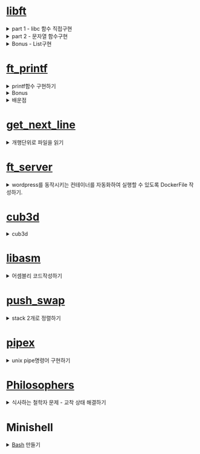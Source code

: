 # [libft](https://velog.io/@pawer/Libft) 

<details>
<summary>part 1 - libc 함수 직접구현</summary>
	<ul>
		<li>함수는 원본과 동일한 프로토타입 및 기능을 수행해야 한다. (man page 참조)</li>
		<li>직접 재 정의한 a함수들은 실제 libc 함수와 성능적인 차이는 많이난다.</li>
	</ul>
</details>

<details>
<summary>part 2 - 문자열 함수구현</summary>
	<ul>
		<li>문자열 관련 함수 </li>
	</ul>
</details>

<details>
<summary>Bonus - List구현</summary>
	<ul>
		<li>LinkedList와 유사하다. 동일하다고는 볼 수 없다.</li>
		<li>특정 데이터 삭제시(ft_lstdelone) link가 유지되지 않는다.</li>
	</ul>
</details>
	
# [ft_printf](https://velog.io/@pawer/Printf)
<details>
<summary>printf함수 구현하기</summary>
	<ul>
		<li>서식문자 [cspdiuxX%] 구현</li>
		<li>flag [-0.*] 구현</li>
	</ul>
</details>
<details>
<summary>Bonus</summary>
	<ul>
		<li>서식문자 [nfge] 구현 => nf 구현, ge는 안함. </li>
		<li>flag [# +] 구현</li>
		<li>길이 [l ll h hh] 구현</li>
	</ul>
</details>

<details>
<summary>배운점</summary>
	<ul>
		<li>printf 구조 이해하기.</li>
		<li>가변인자 사용하기.</li>
		<li>컴퓨터에서 실수를 표현하는 방법(부동 소수점 표현방식)</li>
		<li>Bankers's Rounding</li>
	</ul>
</details>

# [get_next_line](https://velog.io/@pawer/getnextline)

<details>
<summary>개행단위로 파일을 읽기</summary>
	<ul>
		<li>read함수 이해하기. (buf에 fd의 내용을 BUFFER_SIZE만큼 읽는다.)</li>
		<li>static 키워드 이해하기.</li>
	</ul>
</details>

# [ft_server](https://velog.io/@pawer/FTSERVER)

<details>
<summary>wordpress를 동작시키는 컨테이너를 자동화하여 실행할 수 있도록 DockerFile 작성하기.</summary>
	<ul>
		<li>os => debian:buster</li>
		<li>web-server => nginx</li>
		<li>dbms => mariadb(mysql)</li>
		<li>CGI기능을 쓰기위한 프로그램 => php7.3-fpm</li>
		<li>php랑 mysql이랑 연동하는 프로그램 => php-mysql</li>
	</ul>
</details>

# [cub3d](https://velog.io/@pawer/Cub3d)

<details>
<summary>cub3d</summary>
	<ul>
		<li><a href="https://ko.wikipedia.org/wiki/OpenGL">OpenGL</a>을 활용하여, 3d그래픽 표현하기</li>
		<li><a href="https://lodev.org/cgtutor/raycasting.html">레이케스팅 구현</a></li>
	</ul>
</details>

# [libasm](https://velog.io/@pawer/libasm)
<details>
<summary>어셈블리 코드작성하기</summary>
	<ul>
		<li>64bit 어셈블리 코드를 intel문법 사용</li>
		<li>기본 함수 구현하기</li>
	</ul>
</details>

# [push_swap](https://velog.io/@pawer/pushswap)
<details>
<summary>stack 2개로 정렬하기</summary>
	<ul>
		<li>요구하는 stack명령어를 최소로 사용해야 함</li>
		<li>pa, pb => push기능 => ex) pa는 a스택 top의 데이터를 b스택 top으로 push 함 </li>
		<li>sa, sb => swap기능 => ex) sa는 a스택 최상위 데이터2개를 swap 함</li>
		<li>ra, rb => 위로 한칸씩 올리기 => ex) ra는 a스택 모든데이터의 위치를 한칸씩 위로 올림, 최상단 데이터는 최하단으로 감</li>
		<li>rra, rrb => 아래로 한칸씩 내리기 => ex) rra는 a스택 모든데이터의 위치를 한칸씩 아래로 내림, 최하단 데이터는 최상단으로 감</li>
	</ul>
</details>

# [pipex](https://www.notion.so/pipex-dec43b7e53664b1c8b0005452db22970)
<details>
<summary>unix pipe명령어 구현하기</summary>
	<ul>
		<li>파이프를 사용한 IPC(Inter-Process Communication)</li>
		<li>fork, wait, dup, pipe, execve함수 사용</li>
	</ul>
</details>

# [Philosophers](https://jolly-fuchsia-126.notion.site/philosophers-553143a709b642e3ac4c3148a919f8cf)
<details>
<summary>식사하는 철학자 문제 - 교착 상태 해결하기</summary>
	<details>
	<summary>thread와 mutex를 활용하여, 상호배제 구현하기</summary>
		<ul>
			<li>thread는 자원을 공유한다. 공유되는 자원 들(상태가 변경되거나, 참조되는)을 mutex를 통해 상호배제 한다</li>
			<li>종료를 알리는 공유자원의 flag가 변경될 때, 모든 쓰레드를 종료한다.</li>
			<li>모든 쓰레드가 종료되었는지 확인하기 위해 동기화기법 모니터를 사용한다. 이는 N개의 철학자의 상태를 N개의 모니터에서 관리한다.</li>
			<li>뮤텍스는 lock과 unlock함수를 통해 상호배제 한다.</li>
		</ul>
	</details>
	<details>
	<summary>process와 semaphore를 활용하여, 상호배제 구현하기</summary>
		<ul>
			<li>process는는자원을 복사한다. 따라서 finish쓰레드를 추가적으로 구현한다.</li>
			<li>종료를 monitor쓰레드에서 종료플레그를 알리는 세마포어가 +1이 되는 경우, 모든 프로세스를 강제로 kill해준다.</li>
			<li>세마포어는 wait를 통해 세마포어를 -1감소, post를 통해 +1 증가한다. (따라서 세마포어 생성시 초기 값을 정수로 함께 전달한다.)</li>
			<li> 세마포가 1이상의 값이 될때까지 기다린다.</li>
		</ul>
	</details>
</details>

# Minishell
<details>
	<summary><a href="https://www.gnu.org/savannah-checkouts/gnu/bash/manual/bash.html">Bash</a> 만들기</summary>
	<details>
		<summary><a href="https://blog.naver.com/asianchairshot/221383363419">셸 & 콘솔 & 터미널</a></summary>
		<ul>
		  <li>셸은 명령어를 OS에 전달하고 결과를 전달받는 프로그램.</li>
		  <li>Shell은 운영체제 상에서, 다양한 운영체제 기능과 서비스를 사용하기 위한 인터페이스이다.</li>
		  <li>셸(껍데기)는 [ 사용자 <-> 운영 체제의 내부(커널) ] 사이의 인터페이스를 감싸는 층이기 때문에 이러한 이름이 붙었다.</li>
		</ul>
	</details>
	<details>
	<summary>구현 기능</summary>
		<ul>
		  <li>콘솔에 입력받기. (readline, add_history 함수 사용)</li>		
		  <li>입력 문자를 파싱 (1) => [|, &&, ||] 단위로 현재 line이 총 몇개의 명령어 실행을 의미하는지 ?</li>
		  <li>입력 문자를 파싱 (2) => special characters를 처리한다, [', ", $] quotation이 닫혀있는지, $의경우는 환경변수를 확인하여 변환해 준다. 환경변수는 main함수의 3번째 인자로 char *envp[]를 받아서 처리한다. </li>
		  <li>입력 문자를 파싱 (3) => [<, >, <<, >> ] redirection 및 heredoc 기호를 구분하여, 입 출력 파이프를 변경해주어야 할게 있는지 ?</li>
		  <li>입력 문자를 파싱 (4) =>입력 된 명령어의 프로그램이 존재하는지 ?, 환경변수 PATH를 활용하여 확인.</li>	
		  <li>리다이렉션 처리 및, 명령어 수행. fork -> dup2 -> execve </li>
		  <li>호출 실행결과의 종료 상태를 exit함수로 전달 함.</li>
		  <li>builtin함수 [echo, cd, pwd, env, export, unset, exit] 구현 </li>
		</ul>
	</details>
</details> 
